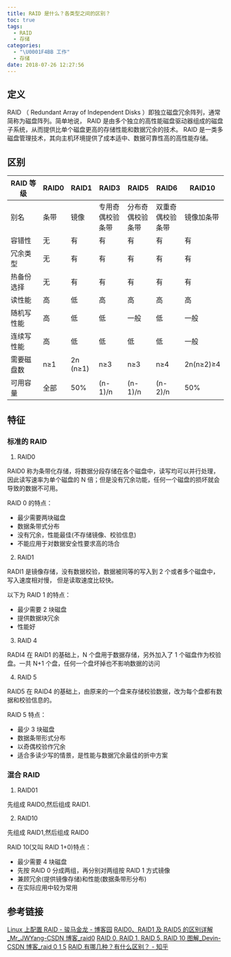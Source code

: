 ```yaml
---
title: RAID 是什么？各类型之间的区别？
toc: true
tags:
  - RAID
  - 存储
categories:
  - "\U0001F4BB 工作"
  - 存储
date: 2018-07-26 12:27:56
---
```

## 定义
RAID （ Redundant Array of Independent Disks ）即独立磁盘冗余阵列，通常简称为磁盘阵列。简单地说， RAID 是由多个独立的高性能磁盘驱动器组成的磁盘子系统，从而提供比单个磁盘更高的存储性能和数据冗余的技术。 RAID 是一类多磁盘管理技术，其向主机环境提供了成本适中、数据可靠性高的高性能存储。
## 区别
| RAID 等级 | RAID0 | RAID1      | RAID3      | RAID5      | RAID6      | RAID10      |
|---------|-------|------------|------------|------------|------------|-------------|
| 别名      | 条带    | 镜像         | 专用奇偶校验条带   | 分布奇偶校验条带   | 双重奇偶校验条带   | 镜像加条带       |
| 容错性     | 无     | 有          | 有          | 有          | 有          | 有           |
| 冗余类型    | 无     | 有          | 有          | 有          | 有          | 有           |
| 热备份选择   | 无     | 有          | 有          | 有          | 有          | 有           |
| 读性能     | 高     | 低          | 高          | 高          | 高          | 高           |
| 随机写性能   | 高     | 低          | 低          | 一般         | 低          | 一般          |
| 连续写性能   | 高     | 低          | 低          | 低          | 低          | 一般          |
| 需要磁盘数   | n≥1   | 2n (n≥1) | n≥3        | n≥3        | n≥4        | 2n(n≥2)≥4 |
| 可用容量 ​  | 全部    | 50%        | (n-1)/n | (n-1)/n |(n-2)/n | 50%         |
## 特征

### 标准的 RAID

1. RAID0

RAID0 称为条带化存储，将数据分段存储在各个磁盘中，读写均可以并行处理，因此读写速率为单个磁盘的 N 倍；但是没有冗余功能，任何一个磁盘的损坏就会导致的数据不可用。

RAID 0 的特点：

- 最少需要两块磁盘
- 数据条带式分布
- 没有冗余，性能最佳(不存储镜像、校验信息)
- 不能应用于对数据安全性要求高的场合

2. RAID1

RADI1 是镜像存储，没有数据校验，数据被同等的写入到 2 个或者多个磁盘中，写入速度相对慢， 但是读取速度比较快。

以下为 RAID 1 的特点：

- 最少需要 2 块磁盘
- 提供数据块冗余
- 性能好

3. RAID 4

RADI4 在 RAID1 的基础上，N 个盘用于数据存储，另外加入了 1 个磁盘作为校验盘。一共 N+1 个盘，任何一个盘坏掉也不影响数据的访问

4. RAID 5

RAID5 在 RAID4 的基础上，由原来的一个盘来存储校验数据，改为每个盘都有数据和校验信息的。

RAID 5 特点：

- 最少 3 块磁盘
- 数据条带形式分布
- 以奇偶校验作冗余
- 适合多读少写的情景，是性能与数据冗余最佳的折中方案


### 混合 RAID

1. RAID01

先组成 RAID0,然后组成 RAID1.


2. RAID10

先组成 RAID1,然后组成 RAID0

RAID 10(又叫 RAID 1+0)特点：

- 最少需要 4 块磁盘
- 先按 RAID 0 分成两组，再分别对两组按 RAID 1 方式镜像
- 兼顾冗余(提供镜像存储)和性能(数据条带形分布)
- 在实际应用中较为常用
## 参考链接
[Linux 上配置 RAID - 骏马金龙 - 博客园](https://www.cnblogs.com/f-ck-need-u/p/7049501.html)
[RAID0、RAID1 及 RAID5 的区别详解_Mr_JWYang-CSDN 博客_raid0](https://blog.csdn.net/Mr_Yang__/article/details/85228465)
[RAID 0, RAID 1, RAID 5, RAID 10 图解_Devin-CSDN 博客_raid 0 1 5](https://blog.csdn.net/ym01213/article/details/84278542)
[RAID 有哪几种？有什么区别？ - 知乎](https://www.zhihu.com/question/20131784/answer/199454382)